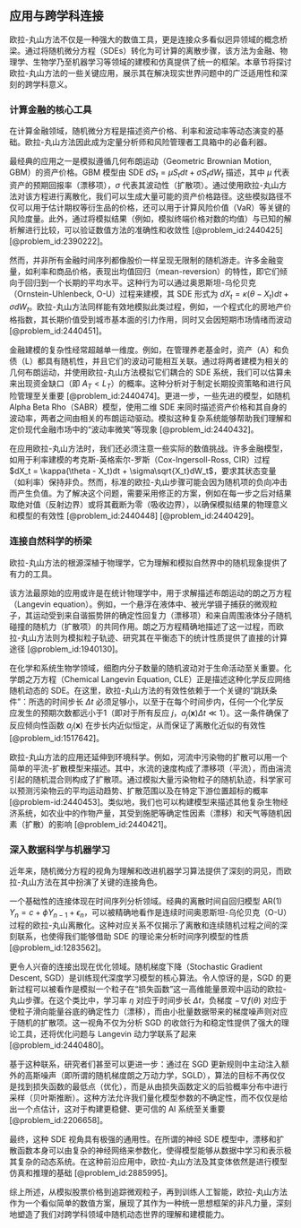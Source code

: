 ## 应用与跨学科连接

欧拉-丸山方法不仅是一种强大的数值工具，更是连接众多看似迥异领域的概念桥梁。通过将随机微分方程（SDEs）转化为可计算的离散步骤，该方法为金融、物理学、生物学乃至机器学习等领域的建模和仿真提供了统一的框架。本章节将探讨欧拉-丸山方法的一些关键应用，展示其在解决现实世界问题中的广泛适用性和深刻的跨学科意义。

### 计算金融的核心工具

在计算金融领域，随机微分方程是描述资产价格、利率和波动率等动态演变的基础。欧拉-丸山方法因此成为定量分析师和风险管理者工具箱中的必备利器。

最经典的应用之一是模拟遵循几何布朗运动（Geometric Brownian Motion, GBM）的资产价格。GBM 模型由 SDE $dS_t = \mu S_t dt + \sigma S_t dW_t$ 描述，其中 $\mu$ 代表资产的预期回报率（漂移项），$\sigma$ 代表其波动性（扩散项）。通过使用欧拉-丸山方法对该方程进行离散化，我们可以生成大量可能的资产价格路径。这些模拟路径不仅可以用于估计期权等衍生品的价格，还可以用于计算风险价值（VaR）等关键的风险度量。此外，通过将模拟结果（例如，模拟终端价格对数的均值）与已知的解析解进行比较，可以验证数值方法的准确性和收敛性 [@problem_id:2440425] [@problem_id:2390222]。

然而，并非所有金融时间序列都像股价一样呈现无限制的随机游走。许多金融变量，如利率和商品价格，表现出均值回归（mean-reversion）的特性，即它们倾向于回归到一个长期的平均水平。这种行为可以通过奥恩斯坦-乌伦贝克（Ornstein-Uhlenbeck, O-U）过程来建模，其 SDE 形式为 $dX_t = \kappa(\theta - X_t)dt + \sigma dW_t$。欧拉-丸山方法同样能有效地模拟此类过程，例如，一个程式化的房地产价格指数，其长期价值受到城市基本面的引力作用，同时又会因短期市场情绪而波动 [@problem_id:2440451]。

金融建模的复杂性经常超越单一维度。例如，在管理养老基金时，资产（A）和负债（L）都具有随机性，并且它们的波动可能相互关联。通过将两者建模为相关的几何布朗运动，并使用欧拉-丸山方法模拟它们耦合的 SDE 系统，我们可以估算未来出现资金缺口（即 $A_T < L_T$）的概率。这种分析对于制定长期投资策略和进行风险管理至关重要 [@problem_id:2440474]。更进一步，一些先进的模型，如随机 Alpha Beta Rho（SABR）模型，使用二维 SDE 来同时描述资产价格和其自身的波动率，两者之间由相关的布朗运动驱动。模拟这种复杂系统能够帮助我们理解和定价现代金融市场中的“波动率微笑”等现象 [@problem_id:2440432]。

在应用欧拉-丸山方法时，我们还必须注意一些实际的数值挑战。许多金融模型，如用于利率建模的考克斯-英格索尔-罗斯（Cox-Ingersoll-Ross, CIR）过程 $dX_t = \kappa(\theta - X_t)dt + \sigma\sqrt{X_t}dW_t$，要求其状态变量（如利率）保持非负。然而，标准的欧拉-丸山步骤可能会因为随机项的负向冲击而产生负值。为了解决这个问题，需要采用修正的方案，例如在每一步之后对结果取绝对值（反射边界）或将其截断为零（吸收边界），以确保模拟结果的物理意义和模型的有效性 [@problem_id:2440448] [@problem_id:2440429]。

### 连接自然科学的桥梁

欧拉-丸山方法的根源深植于物理学，它为理解和模拟自然界中的随机现象提供了有力的工具。

该方法最原始的应用或许是在统计物理学中，用于求解描述布朗运动的朗之万方程（Langevin equation）。例如，一个悬浮在液体中、被光学镊子捕获的微观粒子，其运动受到来自谐振势阱的确定性回复力（漂移项）和来自周围液体分子随机碰撞的随机力（扩散项）的共同作用。朗之万方程精确地描述了这一过程，而欧拉-丸山方法则为模拟粒子轨迹、研究其在平衡态下的统计性质提供了直接的计算途径 [@problem_id:1940130]。

在化学和系统生物学领域，细胞内分子数量的随机波动对于生命活动至关重要。化学朗之万方程（Chemical Langevin Equation, CLE）正是描述这种化学反应网络随机动态的 SDE。在这里，欧拉-丸山方法的有效性依赖于一个关键的“跳跃条件”：所选的时间步长 $\Delta t$ 必须足够小，以至于在每个时间步内，任何一个化学反应发生的预期次数都远小于1（即对于所有反应 $j$，$a_j(\mathbf{x})\Delta t \ll 1$）。这一条件确保了反应倾向性函数 $a_j(\mathbf{x})$ 在步长内近似恒定，从而保证了离散化近似的有效性 [@problem_id:1517642]。

欧拉-丸山方法的应用还延伸到环境科学。例如，河流中污染物的扩散可以用一个简单的平流-扩散模型来描述。其中，水流的速度构成了漂移项（平流），而由湍流引起的随机混合则构成了扩散项。通过模拟大量污染物粒子的随机轨迹，科学家可以预测污染物云的平均运动趋势、扩散范围以及在特定下游位置超标的概率 [@problem-id:2440453]。类似地，我们也可以构建模型来描述其他复杂生物经济系统，如农业中的作物产量，其受到施肥等确定性因素（漂移）和天气等随机因素（扩散）的影响 [@problem_id:2440421]。

### 深入数据科学与机器学习

近年来，随机微分方程的视角为理解和改进机器学习算法提供了深刻的洞见，而欧拉-丸山方法在其中扮演了关键的连接角色。

一个基础性的连接体现在时间序列分析领域。经典的离散时间自回归模型 AR(1) $Y_n = c + \phi Y_{n-1} + \epsilon_n$，可以被精确地看作是连续时间奥恩斯坦-乌伦贝克（O-U）过程的欧拉-丸山离散化。这种对应关系不仅揭示了离散和连续随机过程之间的深刻联系，也使得我们能够借助 SDE 的理论来分析时间序列模型的性质 [@problem_id:1283562]。

更令人兴奋的连接出现在优化领域。随机梯度下降（Stochastic Gradient Descent, SGD）是训练现代深度学习模型的核心算法。令人惊讶的是，SGD 的更新过程可以被看作是模拟一个粒子在“损失函数”这一高维能量景观中运动的欧拉-丸山步骤。在这个类比中，学习率 $\eta$ 对应于时间步长 $\Delta t$，负梯度 $-\nabla f(\theta)$ 对应于使粒子滑向能量谷底的确定性力（漂移），而由小批量数据带来的梯度噪声则对应于随机的扩散项。这一视角不仅为分析 SGD 的收敛行为和稳定性提供了强大的理论工具，还将优化问题与 Langevin 动力学联系了起来 [@problem_id:2440480]。

基于这种联系，研究者们甚至可以更进一步：通过在 SGD 更新规则中主动注入额外的高斯噪声（即所谓的随机梯度朗之万动力学，SGLD），算法的目标不再仅仅是找到损失函数的最低点（优化），而是从由损失函数定义的后验概率分布中进行采样（贝叶斯推断）。这种方法允许我们量化模型参数的不确定性，而不仅仅是给出一个点估计，这对于构建更稳健、更可信的 AI 系统至关重要 [@problem_id:2206658]。

最终，这种 SDE 视角具有极强的通用性。在所谓的神经 SDE 模型中，漂移和扩散函数本身可以由复杂的神经网络来参数化，使得模型能够从数据中学习和表示极其复杂的动态系统。在这种前沿应用中，欧拉-丸山方法及其变体依然是进行模型仿真和推理的基础 [@problem_id:2885995]。

综上所述，从模拟股票价格到追踪微观粒子，再到训练人工智能，欧拉-丸山方法作为一个看似简单的数值方案，展现了其作为一种统一思想框架的非凡力量，深刻地塑造了我们对跨学科领域中随机动态世界的理解和建模能力。